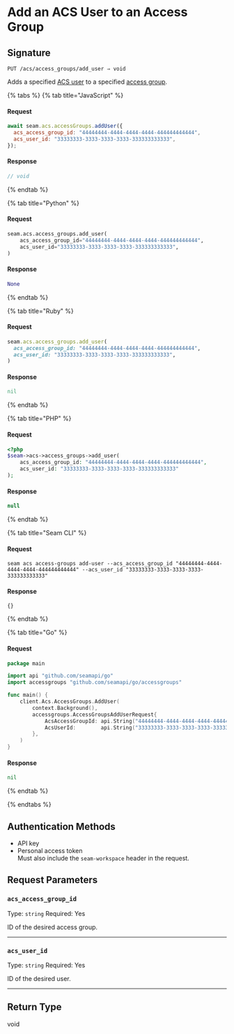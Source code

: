 # Add an ACS User to an Access Group

## Signature
```
PUT /acs/access_groups/add_user ⇒ void
```

Adds a specified [ACS user](https://docs.seam.co/latest/capability-guides/access-systems/user-management) to a specified [access group](https://docs.seam.co/latest/capability-guides/access-systems/assigning-users-to-access-groups).

{% tabs %}
{% tab title="JavaScript" %}
#### Request

```javascript
await seam.acs.accessGroups.addUser({
  acs_access_group_id: "44444444-4444-4444-4444-444444444444",
  acs_user_id: "33333333-3333-3333-3333-333333333333",
});
```

#### Response

```javascript
// void
```
{% endtab %}

{% tab title="Python" %}
#### Request

```python
seam.acs.access_groups.add_user(
    acs_access_group_id="44444444-4444-4444-4444-444444444444",
    acs_user_id="33333333-3333-3333-3333-333333333333",
)
```

#### Response

```python
None
```
{% endtab %}

{% tab title="Ruby" %}
#### Request

```ruby
seam.acs.access_groups.add_user(
  acs_access_group_id: "44444444-4444-4444-4444-444444444444",
  acs_user_id: "33333333-3333-3333-3333-333333333333",
)
```

#### Response

```ruby
nil
```
{% endtab %}

{% tab title="PHP" %}
#### Request

```php
<?php
$seam->acs->access_groups->add_user(
    acs_access_group_id: "44444444-4444-4444-4444-444444444444",
    acs_user_id: "33333333-3333-3333-3333-333333333333"
);
```

#### Response

```php
null
```
{% endtab %}

{% tab title="Seam CLI" %}
#### Request

```seam_cli
seam acs access-groups add-user --acs_access_group_id "44444444-4444-4444-4444-444444444444" --acs_user_id "33333333-3333-3333-3333-333333333333"
```

#### Response

```seam_cli
{}
```
{% endtab %}

{% tab title="Go" %}
#### Request

```go
package main

import api "github.com/seamapi/go"
import accessgroups "github.com/seamapi/go/accessgroups"

func main() {
	client.Acs.AccessGroups.AddUser(
		context.Background(),
		accessgroups.AccessGroupsAddUserRequest{
			AcsAccessGroupId: api.String("44444444-4444-4444-4444-444444444444"),
			AcsUserId:        api.String("33333333-3333-3333-3333-333333333333"),
		},
	)
}
```

#### Response

```go
nil
```
{% endtab %}

{% endtabs %}

## Authentication Methods

- API key
- Personal access token
  <br>Must also include the `seam-workspace` header in the request.

## Request Parameters

### `acs_access_group_id`

Type: `string`
Required: Yes

ID of the desired access group.

***

### `acs_user_id`

Type: `string`
Required: Yes

ID of the desired user.

***

## Return Type

void
